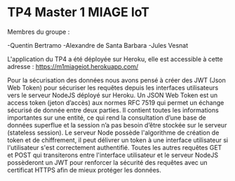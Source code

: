 # TP4 Master 1 MIAGE IoT

Membres du groupe : 

-Quentin Bertramo
-Alexandre de Santa Barbara
-Jules Vesnat

L'application du TP4 a été déployée sur Heroku, elle est accessible à cette adresse : https://m1miageiot.herokuapp.com/

Pour la sécurisation des données nous avons pensé à créer des JWT (Json Web Token) pour sécuriser les requêtes depuis les interfaces utilisateurs vers le serveur NodeJS déployé sur Heroku.
Un JSON Web Token est un access token (jeton d’accès) aux normes RFC 7519 qui permet un échange sécurisé de donnée entre deux parties. Il contient toutes les informations importantes sur une entité, ce qui rend la consultation d’une base de données superflue et la session n’a pas besoin d’être stockée sur le serveur (stateless session).
Le serveur Node possède l'algorithme de création de token et de chiffrement, il peut délivrer un token à une interface utilisateur si l'utilisateur s'est correctement authentifié. Toutes les autres requêtes GET et POST qui transiterons entre l'interface utilisateur et le serveur NodeJS possèderont un JWT pour renforcer la sécurité des requêtes avec un certificat HTTPS afin de mieux protéger les données.
